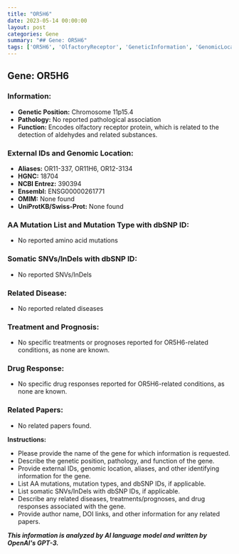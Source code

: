 ```yaml
---
title: "OR5H6"
date: 2023-05-14 00:00:00
layout: post
categories: Gene
summary: "## Gene: OR5H6"
tags: ['OR5H6', 'OlfactoryReceptor', 'GeneticInformation', 'GenomicLocation', 'Function', 'SNVs', 'RelatedDiseases', 'DrugResponse']
---
```


## Gene: OR5H6

### Information:

- **Genetic Position:** Chromosome 11p15.4
- **Pathology:** No reported pathological association
- **Function:** Encodes olfactory receptor protein, which is related to the detection of aldehydes and related substances.

### External IDs and Genomic Location:

- **Aliases:** OR11-337, OR11H6, OR12-3134
- **HGNC:** 18704
- **NCBI Entrez:** 390394
- **Ensembl:** ENSG00000261771
- **OMIM:** None found
- **UniProtKB/Swiss-Prot:** None found

### AA Mutation List and Mutation Type with dbSNP ID:

- No reported amino acid mutations

### Somatic SNVs/InDels with dbSNP ID:

- No reported SNVs/InDels

### Related Disease:

- No reported related diseases

### Treatment and Prognosis:

- No specific treatments or prognoses reported for OR5H6-related conditions, as none are known.

### Drug Response:

- No specific drug responses reported for OR5H6-related conditions, as none are known.

### Related Papers:

- No related papers found.

**Instructions:**

- Please provide the name of the gene for which information is requested.
- Describe the genetic position, pathology, and function of the gene.
- Provide external IDs, genomic location, aliases, and other identifying information for the gene.
- List AA mutations, mutation types, and dbSNP IDs, if applicable.
- List somatic SNVs/InDels with dbSNP IDs, if applicable.
- Describe any related diseases, treatments/prognoses, and drug responses associated with the gene.
- Provide author name, DOI links, and other information for any related papers.

**_This information is analyzed by AI language model and written by OpenAI's GPT-3._**